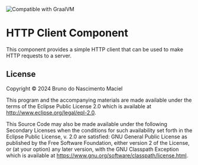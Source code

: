 ![Compatible with GraalVM](https://img.shields.io/badge/compatible_with-GraalVM-green)

# HTTP Client Component

This component provides a simple HTTP client that can be used to make HTTP requests to a server.

## License

Copyright © 2024 Bruno do Nascimento Maciel

This program and the accompanying materials are made available under the
terms of the Eclipse Public License 2.0 which is available at
http://www.eclipse.org/legal/epl-2.0.

This Source Code may also be made available under the following Secondary
Licenses when the conditions for such availability set forth in the Eclipse
Public License, v. 2.0 are satisfied: GNU General Public License as published by
the Free Software Foundation, either version 2 of the License, or (at your
option) any later version, with the GNU Classpath Exception which is available
at https://www.gnu.org/software/classpath/license.html.
